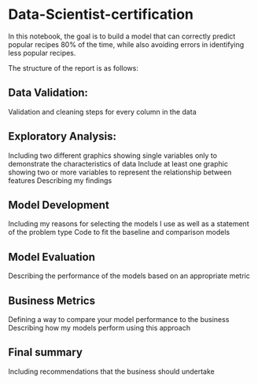 # Data-Scientist-certification

In this notebook, the goal is to build a model that can correctly predict popular recipes 80% of the time, while also avoiding errors in identifying less popular recipes.

The structure of the report is as follows:

## Data Validation:
Validation and cleaning steps for every column in the data
## Exploratory Analysis:
Including two different graphics showing single variables only to demonstrate the characteristics of data
Include at least one graphic showing two or more variables to represent the relationship between features
Describing my findings
## Model Development
Including my reasons for selecting the models I  use as well as a statement of the problem type
Code to fit the baseline and comparison models
## Model Evaluation
Describing the performance of the models based on an appropriate metric
## Business Metrics
Defining a way to compare your model performance to the business
Describing how my models perform using this approach
## Final summary 
Including recommendations that the business should undertake
